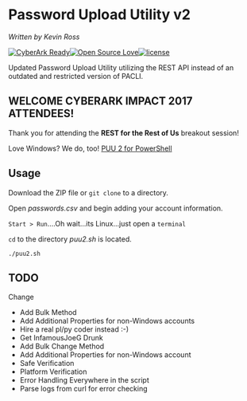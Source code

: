 # Password Upload Utility v2
_Written by Kevin Ross_

[![CyberArk Ready](https://img.shields.io/badge/CyberArk-ready-blue.svg)](https://www.cyberark.com)[![Open Source Love](https://badges.frapsoft.com/os/v1/open-source.svg?v=103)](https://github.com/ellerbrock/open-source-badges/)[![license](https://img.shields.io/github/license/mashape/apistatus.svg)](https://opensource.org/licenses/mit-license.php)

Updated Password Upload Utility utilizing the REST API instead of an outdated and restricted version of PACLI.

## WELCOME CYBERARK IMPACT 2017 ATTENDEES!

Thank you for attending the **REST for the Rest of Us** breakout session!

Love Windows?  We do, too!  [PUU 2 for PowerShell](http://git.joeco.de/PasswordUploadUtility-v2)

## Usage

Download the ZIP file or ```git clone``` to a directory.

Open _passwords.csv_ and begin adding your account information.

```Start > Run```....Oh wait...its Linux...just open a ```terminal```

```cd``` to the directory _puu2.sh_ is located.

```./puu2.sh```

## TODO
Change
* Add Bulk  Method
* Add Additional Properties for non-Windows accounts
* Hire a real pl/py coder instead :-)
* Get InfamousJoeG Drunk
* Add Bulk Change Method
* Add Additional Properties for non-Windows account
* Safe Verification
* Platform Verification
* Error Handling Everywhere in the script
* Parse logs from curl for error checking
